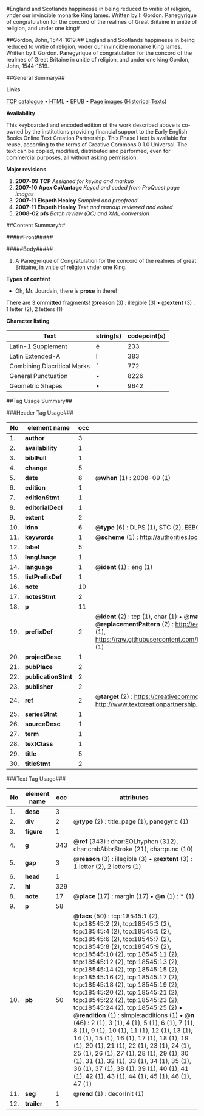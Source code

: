 #England and Scotlands happinesse in being reduced to vnitie of religion, vnder our invincible monarke King Iames. Written by I: Gordon. Panegyrique of congratulation for the concord of the realmes of Great Britaine in unitie of religion, and under one king#

##Gordon, John, 1544-1619.##
England and Scotlands happinesse in being reduced to vnitie of religion, vnder our invincible monarke King Iames. Written by I: Gordon.
Panegyrique of congratulation for the concord of the realmes of Great Britaine in unitie of religion, and under one king
Gordon, John, 1544-1619.

##General Summary##

**Links**

[TCP catalogue](http://www.ota.ox.ac.uk/tcp/)  • 
[HTML](http://tei.it.ox.ac.uk/tcp/Texts-HTML/free/A01/A01924.html)  • 
[EPUB](http://tei.it.ox.ac.uk/tcp/Texts-EPUB/free/A01/A01924.epub) • 
[Page images (Historical Texts)](https://data.historicaltexts.jisc.ac.uk/view?pubId=eebo-99853176e&pageId=eebo-99853176e-18545-1)

**Availability**

This keyboarded and encoded edition of the
	       work described above is co-owned by the institutions
	       providing financial support to the Early English Books
	       Online Text Creation Partnership. This Phase I text is
	       available for reuse, according to the terms of Creative
	       Commons 0 1.0 Universal. The text can be copied,
	       modified, distributed and performed, even for
	       commercial purposes, all without asking permission.

**Major revisions**

1. __2007-09__ __TCP__ *Assigned for keying and markup*
1. __2007-10__ __Apex CoVantage__ *Keyed and coded from ProQuest page images*
1. __2007-11__ __Elspeth Healey__ *Sampled and proofread*
1. __2007-11__ __Elspeth Healey__ *Text and markup reviewed and edited*
1. __2008-02__ __pfs__ *Batch review (QC) and XML conversion*

##Content Summary##

#####Front#####

#####Body#####

1. A Panegyrique of Congratulation for the concord of the realmes of great Brittaine, in vnitie of religion vnder one King.

**Types of content**

  * Oh, Mr. Jourdain, there is **prose** in there!

There are 3 **ommitted** fragments! 
 @__reason__ (3) : illegible (3)  •  @__extent__ (3) : 1 letter (2), 2 letters (1)

**Character listing**


|Text|string(s)|codepoint(s)|
|---|---|---|
|Latin-1 Supplement|é|233|
|Latin Extended-A|ſ|383|
|Combining             Diacritical Marks|̄|772|
|General Punctuation|•|8226|
|Geometric Shapes|▪|9642|

##Tag Usage Summary##

###Header Tag Usage###

|No|element name|occ|attributes|
|---|---|---|---|
|1.|__author__|3||
|2.|__availability__|1||
|3.|__biblFull__|1||
|4.|__change__|5||
|5.|__date__|8| @__when__ (1) : 2008-09 (1)|
|6.|__edition__|1||
|7.|__editionStmt__|1||
|8.|__editorialDecl__|1||
|9.|__extent__|2||
|10.|__idno__|6| @__type__ (6) : DLPS (1), STC (2), EEBO-CITATION (1), PROQUEST (1), VID (1)|
|11.|__keywords__|1| @__scheme__ (1) : http://authorities.loc.gov/ (1)|
|12.|__label__|5||
|13.|__langUsage__|1||
|14.|__language__|1| @__ident__ (1) : eng (1)|
|15.|__listPrefixDef__|1||
|16.|__note__|10||
|17.|__notesStmt__|2||
|18.|__p__|11||
|19.|__prefixDef__|2| @__ident__ (2) : tcp (1), char (1)  •  @__matchPattern__ (2) : ([0-9\-]+):([0-9IVX]+) (1), (.+) (1)  •  @__replacementPattern__ (2) : http://eebo.chadwyck.com/downloadtiff?vid=$1&page=$2 (1), https://raw.githubusercontent.com/textcreationpartnership/Texts/master/tcpchars.xml#$1 (1)|
|20.|__projectDesc__|1||
|21.|__pubPlace__|2||
|22.|__publicationStmt__|2||
|23.|__publisher__|2||
|24.|__ref__|2| @__target__ (2) : https://creativecommons.org/publicdomain/zero/1.0/ (1), http://www.textcreationpartnership.org/docs/. (1)|
|25.|__seriesStmt__|1||
|26.|__sourceDesc__|1||
|27.|__term__|1||
|28.|__textClass__|1||
|29.|__title__|5||
|30.|__titleStmt__|2||


###Text Tag Usage###

|No|element name|occ|attributes|
|---|---|---|---|
|1.|__desc__|3||
|2.|__div__|2| @__type__ (2) : title_page (1), panegyric (1)|
|3.|__figure__|1||
|4.|__g__|343| @__ref__ (343) : char:EOLhyphen (312), char:cmbAbbrStroke (21), char:punc (10)|
|5.|__gap__|3| @__reason__ (3) : illegible (3)  •  @__extent__ (3) : 1 letter (2), 2 letters (1)|
|6.|__head__|1||
|7.|__hi__|329||
|8.|__note__|17| @__place__ (17) : margin (17)  •  @__n__ (1) : * (1)|
|9.|__p__|58||
|10.|__pb__|50| @__facs__ (50) : tcp:18545:1 (2), tcp:18545:2 (2), tcp:18545:3 (2), tcp:18545:4 (2), tcp:18545:5 (2), tcp:18545:6 (2), tcp:18545:7 (2), tcp:18545:8 (2), tcp:18545:9 (2), tcp:18545:10 (2), tcp:18545:11 (2), tcp:18545:12 (2), tcp:18545:13 (2), tcp:18545:14 (2), tcp:18545:15 (2), tcp:18545:16 (2), tcp:18545:17 (2), tcp:18545:18 (2), tcp:18545:19 (2), tcp:18545:20 (2), tcp:18545:21 (2), tcp:18545:22 (2), tcp:18545:23 (2), tcp:18545:24 (2), tcp:18545:25 (2)  •  @__rendition__ (1) : simple:additions (1)  •  @__n__ (46) : 2 (1), 3 (1), 4 (1), 5 (1), 6 (1), 7 (1), 8 (1), 9 (1), 10 (1), 11 (1), 12 (1), 13 (1), 14 (1), 15 (1), 16 (1), 17 (1), 18 (1), 19 (1), 20 (1), 21 (1), 22 (1), 23 (1), 24 (1), 25 (1), 26 (1), 27 (1), 28 (1), 29 (1), 30 (1), 31 (1), 32 (1), 33 (1), 34 (1), 35 (1), 36 (1), 37 (1), 38 (1), 39 (1), 40 (1), 41 (1), 42 (1), 43 (1), 44 (1), 45 (1), 46 (1), 47 (1)|
|11.|__seg__|1| @__rend__ (1) : decorInit (1)|
|12.|__trailer__|1||
